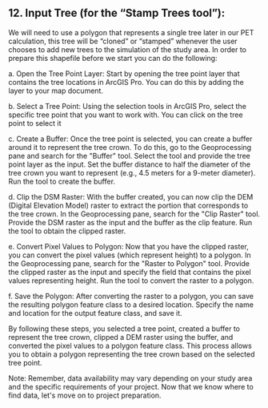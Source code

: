 ## 12. Input Tree (for the “Stamp Trees tool”):

We will need to use a polygon that represents a single tree later in our PET calculation, this tree will be “cloned” or “stamped” whenever the user chooses to add new trees to the simulation of the study area. In order to prepare this shapefile before we start you can do the following:

a.	Open the Tree Point Layer: Start by opening the tree point layer that contains the tree locations in ArcGIS Pro. You can do this by adding the layer to your map document.

b.	Select a Tree Point: Using the selection tools in ArcGIS Pro, select the specific tree point that you want to work with. You can click on the tree point to select it


c.	Create a Buffer: Once the tree point is selected, you can create a buffer around it to represent the tree crown. To do this, go to the Geoprocessing pane and search for the "Buffer" tool. Select the tool and provide the tree point layer as the input. Set the buffer distance to half the diameter of the tree crown you want to represent (e.g., 4.5 meters for a 9-meter diameter). Run the tool to create the buffer.

d.	Clip the DSM Raster: With the buffer created, you can now clip the DEM (Digital Elevation Model) raster to extract the portion that corresponds to the tree crown. In the Geoprocessing pane, search for the "Clip Raster" tool. Provide the DSM raster as the input and the buffer as the clip feature. Run the tool to obtain the clipped raster.

e.	Convert Pixel Values to Polygon: Now that you have the clipped raster, you can convert the pixel values (which represent height) to a polygon. In the Geoprocessing pane, search for the "Raster to Polygon" tool. Provide the clipped raster as the input and specify the field that contains the pixel values representing height. Run the tool to convert the raster to a polygon.


f.	Save the Polygon: After converting the raster to a polygon, you can save the resulting polygon feature class to a desired location. Specify the name and location for the output feature class, and save it.

By following these steps, you selected a tree point, created a buffer to represent the tree crown, clipped a DEM raster using the buffer, and converted the pixel values to a polygon feature class. This process allows you to obtain a polygon representing the tree crown based on the selected tree point.

Note: Remember, data availability may vary depending on your study area and the specific requirements of your project. Now that we know where to find data, let's move on to project preparation.
